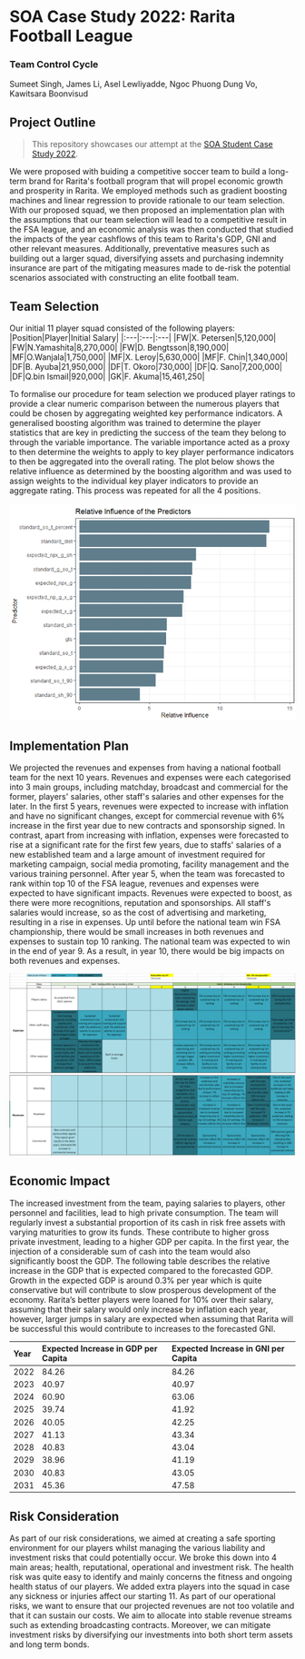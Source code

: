 # SOA Case Study 2022: Rarita Football League

### Team Control Cycle
Sumeet Singh, James Li, Asel Lewliyadde, Ngoc Phuong Dung Vo, Kawitsara Boonvisud


## Project Outline
> This repository showcases our attempt at the [SOA Student Case Study 2022](https://www.soa.org/research/opportunities/2022-student-research-case-study-challenge).  

We were proposed with buiding a competitive soccer team to build a long-term brand for Rarita's football program that will propel economic growth and prosperity in Rarita. We employed methods such as gradient boosting machines and linear regression to provide rationale to our team selection. With our proposed squad, we then proposed an implementation plan with the assumptions that our team selection will lead to a competitive result in the FSA league, and an economic analysis was then conducted that studied the impacts of the year cashflows of this team to Rarita's GDP, GNI and other relevant measures. Additionally, preventative measures such as building out a larger squad, diversifying assets and purchasing indemnity insurance are part of the mitigating measures made to de-risk the potential scenarios associated with constructing an elite football team. 

## Team Selection
Our initial 11 player squad consisted of the following players:
|Position|Player|Initial Salary|
|:---|:---|:---|
|FW|X. Petersen|5,120,000|
|FW|N.Yamashita|8,270,000|
|FW|D. Bengtsson|8,190,000|
|MF|O.Wanjala|1,750,000|
|MF|X. Leroy|5,630,000|
|MF|F. Chin|1,340,000|
|DF|B. Ayuba|21,950,000|
|DF|T. Okoro|730,000|
|DF|Q. Sano|7,200,000|
|DF|Q.bin Ismail|920,000|
|GK|F. Akuma|15,461,250|

To formalise our procedure for team selection we produced player ratings to provide a clear numeric comparison between the numerous players that could be chosen by aggregating weighted key performance indicators. A generalised boosting algorithm was trained to determine the player statistics that are key in predicting the success of the team they belong to through the variable importance. The variable importance  acted as a proxy to then determine the weights to apply to key player performance indicators to then be aggregated into the overall rating. The plot below shows the relative influence as determined by the boosting algorithm and was used to assign weights to the individual key player indicators to provide an aggregate rating. This process was repeated for all the 4 positions.

![Figure 1](Shooting%20Rel%20Influence.png)

## Implementation Plan

We projected the revenues and expenses from having a national football team for the next 10 years. Revenues and expenses were each categorised into 3 main groups, including matchday, broadcast and commercial for the former, players' salaries, other staff's salaries and other expenses for the later. In the first 5 years, revenues were expected to increase with inflation and have no significant changes, except for commercial revenue with 6% increase in the first year due to new contracts and sponsorship signed. In contrast, apart from increasing with inflation, expenses were forecasted to rise at a significant rate for the first few years, due to staffs' salaries of a new established team and a large amount of investment required for marketing campaign, social media promoting, facility management and the various training personnel. 
After year 5, when the team was forecasted to rank within top 10 of the FSA league, revenues and expenses were expected to have significant impacts. Revenues were expected to boost, as there were more recognitions, reputation and sponsorships. All staff's salaries would increase, so as the cost of advertising and marketing, resulting in a rise in expenses. Up until before the national team win FSA championship, there would be small increases in both revenues and expenses to sustain top 10 ranking. 
The national team was expected to win in the end of year 9. As a result, in year 10, there would be big impacts on both revenues and expenses. 

![Figure 2](Proposed%20Expenses.png)
![Figure 3](Proposed%20Revenues.png)

## Economic Impact
The increased investment from the team, paying salaries to players, other personnel and facilities, lead to high private consumption. The team will regularly invest a substantial proportion of its cash in risk free assets with varying maturities to grow its funds. These contribute to higher gross private investment, leading to a higher GDP per capita. In the first year, the injection of a considerable sum of cash into the team would also significantly boost the GDP. The following table describes the relative increase in the GDP that is expected compared to the forecasted GDP. Growth in the expected GDP is around 0.3% per year which is quite conservative but will contribute to slow prosperous development of the economy. Rarita’s better players were loaned for 10% over their salary, assuming that their salary would only increase by inflation each year, however, larger jumps in salary are expected when assuming that Rarita will be successful this would contribute to increases to the forecasted GNI.

|Year|Expected Increase in GDP per Capita|Expected Increase in GNI per Capita|
|:---|:---|:---|
|2022|84.26|84.26|
|2023|40.97|40.97|
|2024|60.90|63.06|
|2025|39.74|41.92|
|2026|40.05|42.25|
|2027|41.13|43.34|
|2028|40.83|43.04|
|2029|38.96|41.19|
|2030|40.83|43.05|
|2031|45.36|47.58|
## Risk Consideration

As part of our risk considerations, we aimed at creating a safe sporting environment for our players whilst managing the various liability and investment risks that could potentially occur. We broke this down into 4 main areas; health, reputational, operational and investment risk. The health risk was quite easy to identify and mainly concerns the fitness and ongoing health status of our players. We added extra players into the squad in case any sickness or injuries affect our starting 11. As part of our operational risks, we want to ensure that our projected revenues are not too volatile and that it can sustain our costs. We aim to allocate into stable revenue streams such as extending broadcasting contracts. Moreover, we can mitigate investment risks by diversifying our investments into both short term assets and long term bonds.

